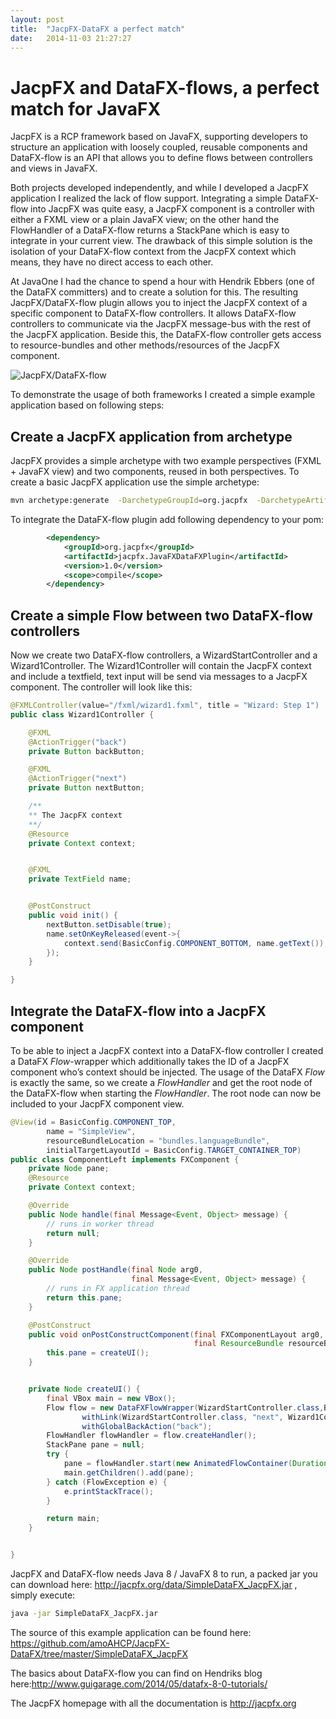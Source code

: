 ```yaml
---
layout: post
title:  "JacpFX-DataFX a perfect match"
date:   2014-11-03 21:27:27
---
```

# JacpFX and DataFX-flows, a perfect match for JavaFX

JacpFX is a RCP framework based on JavaFX, supporting developers to structure an application with loosely coupled, reusable components and DataFX-flow is an API that allows you to define flows between controllers and views in JavaFX.

Both projects developed independently, and while I developed a JacpFX application I realized the lack of flow support. Integrating a simple DataFX-flow into JacpFX was quite easy, a JacpFX component is a controller with either a FXML view or a plain JavaFX view; on the other hand the FlowHandler of a DataFX-flow returns a StackPane which is easy to integrate in your current view. The drawback of this simple solution is the isolation of your DataFX-flow context from the JacpFX context which means, they have no direct access to each other.

At JavaOne I had the chance to spend a hour with Hendrik Ebbers (one of the DataFX committers) and to create a solution for this. The resulting JacpFX/DataFX-flow plugin allows you to inject the JacpFX context of a specific component to DataFX-flow controllers. It allows DataFX-flow controllers to communicate via the JacpFX message-bus with the rest of the JacpFX application. Beside this, the DataFX-flow controller gets access to resource-bundles and other methods/resources of the JacpFX component. <br/>

![JacpFX/DataFX-flow](http://jacpfx.org/img/JacpFX_DataFX.png)


To demonstrate the usage of both frameworks I created a simple example application based on following steps:

## Create a JacpFX application from archetype
JacpFX provides a simple archetype with two example perspectives (FXML + JavaFX view) and two components, reused in both perspectives. To create a basic JacpFX application use the simple archetype:

```bash
mvn archetype:generate  -DarchetypeGroupId=org.jacpfx  -DarchetypeArtifactId=JacpFX-simple-quickstart  -DarchetypeVersion=2.0.2
```
To integrate the DataFX-flow plugin add following dependency to your pom:

```xml
        <dependency>
            <groupId>org.jacpfx</groupId>
            <artifactId>jacpfx.JavaFXDataFXPlugin</artifactId>
            <version>1.0</version>
            <scope>compile</scope>
        </dependency>
```
## Create a simple Flow between two DataFX-flow controllers
Now we create two DataFX-flow controllers, a WizardStartController and a Wizard1Controller. The Wizard1Controller will contain the JacpFX context and include a textfield, text input will be send via messages to a JacpFX component. The controller will look like this:

```java
@FXMLController(value="/fxml/wizard1.fxml", title = "Wizard: Step 1")
public class Wizard1Controller {

    @FXML
    @ActionTrigger("back")
    private Button backButton;

    @FXML
    @ActionTrigger("next")
    private Button nextButton;

	/**
	** The JacpFX context
	**/
    @Resource
    private Context context;


    @FXML
    private TextField name;


    @PostConstruct
    public void init() {
        nextButton.setDisable(true);
        name.setOnKeyReleased(event->{
            context.send(BasicConfig.COMPONENT_BOTTOM, name.getText());
		});
    }

}

```


## Integrate the DataFX-flow into a JacpFX component
To be able to inject a JacpFX context into a DataFX-flow controller I created a DataFX <i>Flow</i>-wrapper which additionally takes the ID of a JacpFX component who’s context should be injected. The usage of the DataFX <i>Flow</i> is exactly the same, so we create a <i>FlowHandler</i> and get the root node of the DataFX-flow when starting the <i>FlowHandler</i>. The root node can now be included to your JacpFX component view.

```java
@View(id = BasicConfig.COMPONENT_TOP,
        name = "SimpleView",
        resourceBundleLocation = "bundles.languageBundle",
        initialTargetLayoutId = BasicConfig.TARGET_CONTAINER_TOP)
public class ComponentLeft implements FXComponent {
    private Node pane;
    @Resource
    private Context context;

    @Override
    public Node handle(final Message<Event, Object> message) {
        // runs in worker thread
        return null;
    }

    @Override
    public Node postHandle(final Node arg0,
                           final Message<Event, Object> message) {
        // runs in FX application thread
        return this.pane;
    }

    @PostConstruct
    public void onPostConstructComponent(final FXComponentLayout arg0,
                                         final ResourceBundle resourceBundle) {
        this.pane = createUI();
    }


    private Node createUI() {
        final VBox main = new VBox();
        Flow flow = new DataFXFlowWrapper(WizardStartController.class,BasicConfig.COMPONENT_TOP).
                withLink(WizardStartController.class, "next", Wizard1Controller.class).
                withGlobalBackAction("back");
        FlowHandler flowHandler = flow.createHandler();
        StackPane pane = null;
        try {
            pane = flowHandler.start(new AnimatedFlowContainer(Duration.millis(320), ContainerAnimations.ZOOM_IN));
			main.getChildren().add(pane);
        } catch (FlowException e) {
            e.printStackTrace();
        }

        return main;
    }


}
```
JacpFX and DataFX-flow needs Java 8 / JavaFX 8 to run, a packed jar you can download here: http://jacpfx.org/data/SimpleDataFX_JacpFX.jar , simply execute:

```bash
java -jar SimpleDataFX_JacpFX.jar

```

The source of this example application can be found here:
https://github.com/amoAHCP/JacpFX-DataFX/tree/master/SimpleDataFX_JacpFX

The basics about DataFX-flow you can find on Hendriks blog here:http://www.guigarage.com/2014/05/datafx-8-0-tutorials/

The JacpFX homepage with all the documentation is http://jacpfx.org
